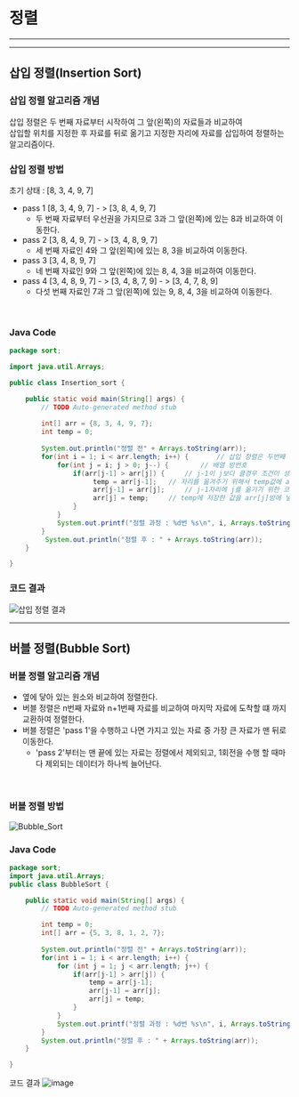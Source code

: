 # 정렬

***
***

## 삽입 정렬(Insertion Sort)


### 삽입 정렬 알고리즘 개념
삽입 정렬은 두 번째 자료부터 시작하여 그 앞(왼쪽)의 자료들과 비교하여<br/>
삽입할 위치를 지정한 후 자료를 뒤로 옮기고 지정한 자리에 자료를 삽입하여 정렬하는 알고리즘이다.
<br/>

### 삽입 정렬 방법
초기 상태 : [8, 3, 4, 9, 7]
* pass 1 [8, 3, 4, 9, 7] - > [3, 8, 4, 9, 7]
  * 두 번째 자료부터 우선권을 가지므로 3과 그 앞(왼쪽)에 있는 8과 비교하여 이동한다.
* pass 2 [3, 8, 4, 9, 7] - > [3, 4, 8, 9, 7]
  * 세 번째 자료인 4와 그 앞(왼쪽)에 있는 8, 3을 비교하여 이동한다.
* pass 3 [3, 4, 8, 9, 7] 
  * 네 번째 자료인 9와 그 앞(왼쪽)에 있는 8, 4, 3을 비교하여 이동한다.
* pass 4 [3, 4, 8, 9, 7] - > [3, 4, 8, 7, 9] - > [3, 4, 7, 8, 9]
  * 다섯 번째 자료인 7과 그 앞(왼쪽)에 있는 9, 8, 4, 3을 비교하여 이동한다.
<br/>

### Java Code
```java
package sort;

import java.util.Arrays;

public class Insertion_sort {

	public static void main(String[] args) {
		// TODO Auto-generated method stub
		
		int[] arr = {8, 3, 4, 9, 7};
		int temp = 0;
		
		System.out.println("정렬 전" + Arrays.toString(arr));
		for(int i = 1; i < arr.length; i++) { 		// 삽입 정렬은 두번째 자리부터 시작하기 때문에 i를 1로 지정하였습니다.
			for(int j = i; j > 0; j--) {  		// 배열 방번호 
				if(arr[j-1] > arr[j]) { 	// j-1이 j보다 클경우 조건이 성립하게 만들었습니다.
					 temp = arr[j-1]; 	// 자리를 옮겨주기 위해서 temp값에 arr[j-1]을 저장하였습니다.
				     arr[j-1] = arr[j];		// j-1자리에 j를 옮기기 위한 코드입니다.
				     arr[j] = temp;		// temp에 저장한 값을 arr[j]방에 넣어주었습니다.
				}
			}
			System.out.printf("정렬 과정 : %d번 %s\n", i, Arrays.toString(arr));
		}
		 System.out.println("정렬 후 : " + Arrays.toString(arr));
	}

}

```

### 코드 결과
![삽입 정렬 결과](https://user-images.githubusercontent.com/107795830/223327355-7d489836-065f-42dc-84ca-9ec968c1b18c.png)
***

## 버블 정렬(Bubble Sort)

### 버블 정렬 알고리즘 개념
* 옆에 닿아 있는 원소와 비교하여 정렬한다.
* 버블 정렬은 n번째 자료와 n+1번째 자료를 비교하여 마지막 자료에 도착할 떄 까지 교환하여 정렬한다.
* 버블 정렬은 'pass 1'을 수행하고 나면 가지고 있는 자료 중 가장 큰 자료가 맨 뒤로 이동한다.
   * 'pass 2'부터는 맨 끝에 있는 자료는 정렬에서 제외되고, 1회전을 수행 할 때마다 제외되는 데이터가 하나씩 늘어난다.
<br/>

### 버블 정렬 방법
![Bubble_Sort](https://user-images.githubusercontent.com/107795830/223307683-99ffbdbc-a419-46bb-a5c0-8c62d1e943a5.png)
<br/>

### Java Code
```java
package sort;
import java.util.Arrays;
public class BubbleSort {

	public static void main(String[] args) {
		// TODO Auto-generated method stub

		int temp = 0;
		int[] arr = {5, 3, 8, 1, 2, 7};
		
		System.out.println("정렬 전" + Arrays.toString(arr));
		for(int i = 1; i < arr.length; i++) {
			for (int j = 1; j < arr.length; j++) {
				if(arr[j-1] > arr[j]) {
					temp = arr[j-1];
					arr[j-1] = arr[j];
					arr[j] = temp;
				}
			}
			System.out.printf("정렬 과정 : %d번 %s\n", i, Arrays.toString(arr));
		}
		System.out.println("정렬 후 : " + Arrays.toString(arr));
	}

}

```
코드 결과
![image](https://user-images.githubusercontent.com/107795830/223332997-714efe27-232f-4480-b506-2cdc0aa31e8c.png)


